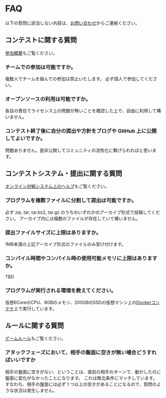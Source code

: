 # FAQ

以下の質問に該当しない内容は、[お問い合わせ](../contact/)からご連絡ください。

## コンテストに関する質問

[参加概要](../guide/)もご覧ください。

### チームでの参加は可能ですか。

複数人でチームを組んでの参加は禁止いたします。
必ず個人で参加してください。

### オープンソースの利用は可能ですか。

各自の責任でライセンス上の問題が無いことを確認した上で、自由に利用して構いません。

### コンテスト終了後に自分の提出や方針をブログや GitHub 上に公開してよいですか。

問題ありません。是非公開してコミュニティの活性化に繋げられればと思います。

## コンテストシステム・提出に関する質問

[オンライン対戦システム上のヘルプ](https://aichallenge.exkazuu.net/help)もご覧ください。

### プログラムを複数ファイルに分割して提出は可能ですか。

必ず zip, tar, tar.bz2, tar.gz のうちのいずれかのアーカイブ形式で投稿してください。
アーカイブ内には複数のファイルが存在していて構いません。

### 提出ファイルサイズに上限はありますか。

1MB未満の上記アーカイブ形式のファイルのみ受け付けます。

### コンパイル時間やコンパイル時の使用可能メモリに上限はありますか。

TBD

### プログラムが実行される環境を教えてください。

仮想6CoreのCPU、8GBのメモリ、200GBのSSDの仮想マシン上の[Dockerコンテナ](https://github.com/exKAZUu/ai-container)上で実行しています。

## ルールに関する質問

[ゲームルール](../rules/)もご覧ください。

### アタックフェーズにおいて、相手の盤面に空きが無い場合どうすればいいですか

相手の盤面に空きがない、ということは、直前の相手のターンで、動かしたのに盤面に変化がなかったことになります。
これは敗北条件にマッチしています。
すなわち、相手の盤面には必ず 1 つ以上の空きがあることになるので、質問のような状況は発生しません。
